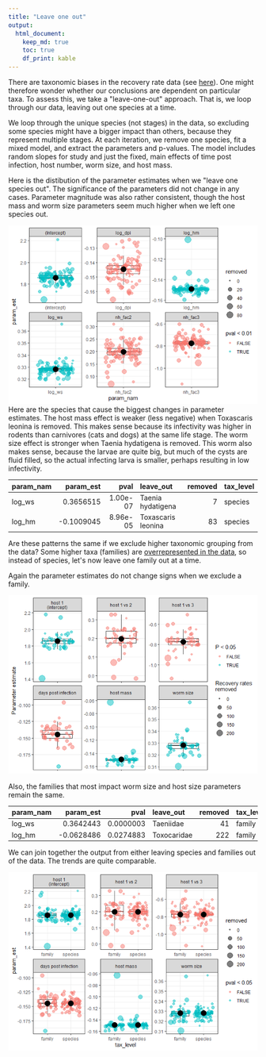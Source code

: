```yaml
---
title: "Leave one out"
output: 
  html_document:
    keep_md: true
    toc: true
    df_print: kable
---
```


There are taxonomic biases in the recovery rate data (see [here](explore_biases_fam_lev.md)). One might therefore wonder whether our conclusions are dependent on particular taxa. To assess this, we take a "leave-one-out" approach. That is, we loop through our data, leaving out one species at a time.








We loop through the unique species (not stages) in the data, so excluding some species might have a bigger impact than others, because they represent multiple stages. At each iteration, we remove one species, fit a mixed model, and extract the parameters and p-values. The model includes random slopes for study and just the fixed, main effects of time post infection, host number, worm size, and host mass.








Here is the distibution of the parameter estimates when we "leave one species out". The significance of the parameters did not change in any cases. Parameter magnitude was also rather consistent, though the host mass and worm size parameters seem much higher when we left one species out.

![](leave_one_out_files/figure-html/unnamed-chunk-11-1.png)<!-- -->
Here are the species that cause the biggest changes in parameter estimates. The host mass effect is weaker (less negative) when Toxascaris leonina is removed. This makes sense because its infectivity was higher in rodents than carnivores (cats and dogs) at the same life stage. The worm size effect is stronger when Taenia hydatigena is removed. This worm also makes sense, because the larvae are quite big, but much of the cysts are fluid filled, so the actual infecting larva is smaller, perhaps resulting in low infectivity.

<div class="kable-table">

|param_nam |  param_est|     pval|leave_out          | removed|tax_level |
|:---------|----------:|--------:|:------------------|-------:|:---------|
|log_ws    |  0.3656515| 1.00e-07|Taenia hydatigena  |       7|species   |
|log_hm    | -0.1009045| 8.96e-05|Toxascaris leonina |      83|species   |

</div>

Are these patterns the same if we exclude higher taxonomic grouping from the data? Some higher taxa (families) are [overrepresented in the data](explore_biases_fam_lev.md), so instead of species, let's now leave one family out at a time.





Again the parameter estimates do not change signs when we exclude a family.

![](leave_one_out_files/figure-html/unnamed-chunk-16-1.png)<!-- -->

Also, the families that most impact worm size and host size parameters remain the same.

<div class="kable-table">

|param_nam |  param_est|      pval|leave_out   | removed|tax_level |
|:---------|----------:|---------:|:-----------|-------:|:---------|
|log_ws    |  0.3642443| 0.0000003|Taeniidae   |      41|family    |
|log_hm    | -0.0628486| 0.0274883|Toxocaridae |     222|family    |

</div>


We can join together the output from either leaving species and families out of the data. The trends are quite comparable.

![](leave_one_out_files/figure-html/unnamed-chunk-18-1.png)<!-- -->



